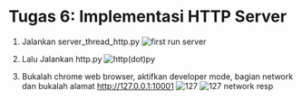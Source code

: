 # Tugas 6: Implementasi HTTP Server

1. Jalankan server_thread_http.py
![first run server](https://user-images.githubusercontent.com/56009915/79076309-3d0fe280-7d23-11ea-9703-b3a9c2d69625.PNG)

2. Lalu Jalankan http.py
![http(dot)py](https://user-images.githubusercontent.com/56009915/79076311-3f723c80-7d23-11ea-943e-c3a08b9b3ae5.PNG)

3. Bukalah chrome web browser, aktifkan developer mode, bagian network dan bukalah alamat http://127.0.0.1:10001
![127](https://user-images.githubusercontent.com/56009915/79076312-426d2d00-7d23-11ea-93ee-45fc267dd8c0.PNG)
![127 network resp](https://user-images.githubusercontent.com/56009915/79076315-44cf8700-7d23-11ea-8247-c361594cbf9f.PNG)

